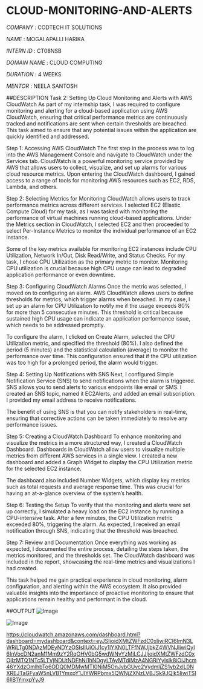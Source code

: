 # CLOUD-MONITORING-AND-ALERTS

*COMPANY* : CODTECH IT SOLUTIONS

*NAME* : MOGALAPALLI HARIKA

*INTERN ID* : CT08NSB

*DOMAIN NAME* : CLOUD COMPUTING

*DURATION* : 4 WEEKS

*MENTOR* : NEELA SANTOSH

##DESCRIPTION
Task 2: Setting Up Cloud Monitoring and Alerts with AWS CloudWatch
As part of my internship task, I was required to configure monitoring and alerting for a cloud-based application using AWS CloudWatch, ensuring that critical performance metrics are continuously tracked and notifications are sent when certain thresholds are breached. This task aimed to ensure that any potential issues within the application are quickly identified and addressed.

Step 1: Accessing AWS CloudWatch
The first step in the process was to log into the AWS Management Console and navigate to CloudWatch under the Services tab. CloudWatch is a powerful monitoring service provided by AWS that allows users to collect, visualize, and set up alarms for various cloud resource metrics. Upon entering the CloudWatch dashboard, I gained access to a range of tools for monitoring AWS resources such as EC2, RDS, Lambda, and others.

Step 2: Selecting Metrics for Monitoring
CloudWatch allows users to track performance metrics across different services. I selected EC2 (Elastic Compute Cloud) for my task, as I was tasked with monitoring the performance of virtual machines running cloud-based applications. Under the Metrics section in CloudWatch, I selected EC2 and then proceeded to select Per-Instance Metrics to monitor the individual performance of an EC2 instance.

Some of the key metrics available for monitoring EC2 instances include CPU Utilization, Network In/Out, Disk Read/Write, and Status Checks. For my task, I chose CPU Utilization as the primary metric to monitor. Monitoring CPU utilization is crucial because high CPU usage can lead to degraded application performance or even downtime.

Step 3: Configuring CloudWatch Alarms
Once the metric was selected, I moved on to configuring an alarm. AWS CloudWatch allows users to define thresholds for metrics, which trigger alarms when breached. In my case, I set up an alarm for CPU Utilization to notify me if the usage exceeds 80% for more than 5 consecutive minutes. This threshold is critical because sustained high CPU usage can indicate an application performance issue, which needs to be addressed promptly.

To configure the alarm, I clicked on Create Alarm, selected the CPU Utilization metric, and specified the threshold (80%). I also defined the period (5 minutes) and the statistical calculation (average) to monitor the performance over time. This configuration ensured that if the CPU utilization was too high for a prolonged period, the alarm would trigger.

Step 4: Setting Up Notifications with SNS
Next, I configured Simple Notification Service (SNS) to send notifications when the alarm is triggered. SNS allows you to send alerts to various endpoints like email or SMS. I created an SNS topic, named it EC2Alerts, and added an email subscription. I provided my email address to receive notifications.

The benefit of using SNS is that you can notify stakeholders in real-time, ensuring that corrective actions can be taken immediately to resolve any performance issues.

Step 5: Creating a CloudWatch Dashboard
To enhance monitoring and visualize the metrics in a more structured way, I created a CloudWatch Dashboard. Dashboards in CloudWatch allow users to visualize multiple metrics from different AWS services in a single view. I created a new dashboard and added a Graph Widget to display the CPU Utilization metric for the selected EC2 instance.

The dashboard also included Number Widgets, which display key metrics such as total requests and average response time. This was crucial for having an at-a-glance overview of the system’s health.

Step 6: Testing the Setup
To verify that the monitoring and alerts were set up correctly, I simulated a heavy load on the EC2 instance by running a CPU-intensive task. After a few minutes, the CPU Utilization metric exceeded 80%, triggering the alarm. As expected, I received an email notification through SNS, indicating that the threshold was breached.

Step 7: Review and Documentation
Once everything was working as expected, I documented the entire process, detailing the steps taken, the metrics monitored, and the thresholds set. The CloudWatch dashboard was included in the report, showcasing the real-time metrics and visualizations I had created.

This task helped me gain practical experience in cloud monitoring, alarm configuration, and alerting within the AWS ecosystem. It also provided valuable insights into the importance of proactive monitoring to ensure that applications remain healthy and performant in the cloud.

##OUTPUT
![Image](https://github.com/user-attachments/assets/b5a88afc-8e72-4c73-a463-01a1b9ba1472)

![Image](https://github.com/user-attachments/assets/1ca1c0ba-49de-455f-9796-af26c0533f1e) 

https://cloudwatch.amazonaws.com/dashboard.html?dashboard=mydashboard&context=eyJSIjoidXMtZWFzdC0xIiwiRCI6ImN3LWRiLTg0NDAzMDEyNDYzOSIsIlUiOiJ1cy1lYXN0LTFfNWJjbkZ4WVNJIiwiQyI6InVocDN2anM1Mm9zY2RqOHV0bG5wdWNvYzMiLCJJIjoidXMtZWFzdC0xOjIzMTQ1NTc5LTVjNDUtNDFhNi1hNDgyLTAyMTdiMzA4NGRiYyIsIk8iOiJhcm46YXdzOmlhbTo6ODQ0MDMwMTI0NjM5OnJvbGUvc2VydmljZS1yb2xlL0NXREJTaGFyaW5nLVB1YmxpY1JlYWRPbmx5QWNjZXNzLVBJSk9JQlk5IiwiTSI6IlB1YmxpYyJ9
